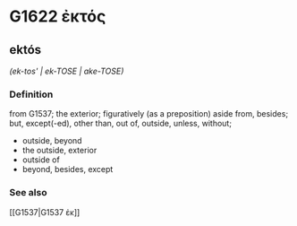 # G1622 ἐκτός

## ektós

_(ek-tos' | ek-TOSE | ake-TOSE)_

### Definition

from G1537; the exterior; figuratively (as a preposition) aside from, besides; but, except(-ed), other than, out of, outside, unless, without; 

- outside, beyond
- the outside, exterior
- outside of
- beyond, besides, except

### See also

[[G1537|G1537 ἐκ]]
